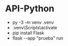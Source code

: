 # API-Python

- py -3 -m venv .venv
- .venv\Scripts\activate
- pip install Flask
- flask --app "prueba" run